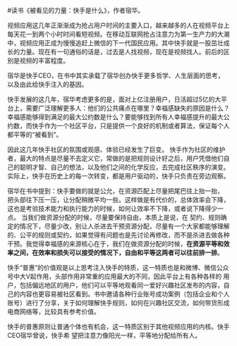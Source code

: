 \#读书《被看见的力量：快手是什么》，作者宿华。

视频应用这几年正渐渐成为抢占用户时间的主要入口，越来越多的人在视频平台上每天花一到两个小时时间看短视频。在移动互联网抢占注意力为第一生产力的大潮中，视频应用正成为慢慢追赶上微信的下一代国民应用。其中快手就是一股茁壮成长的力量。现在有一句通俗的话是，过去是人找视频，现在是视频找人。前后的区别是视频的丰富程度。

宿华是快手CEO，在书中其实承载了宿华创办快手更多哲学、人生层面的思考，以及由此给快手注入的基因。

快手发展的这几年，宿华考虑更多的是，面对上亿注册用户，日活超过5亿的大平台上，需要广泛理解更多人：他们的公共痛点在哪里？幸福感缺失的原因是什么？幸福感能够得到满足的最大公约数是什么？要能够找到所有人幸福感提升的最大公约数，而快手作为一个社区平台，只是提供一个良好的机制或者算法，保证每个人都平等的“被看到”。

因此这几年快手社区的氛围或观感、体验已经发生了巨变。 快手作为社区的维护者，最大的特点是尽量不去定义它，常做的是把规则设计好之后，用户凭借他们自己的聪明才智、自己的想法，以及他们之间的化学反应，去完成社区秩序的演变。实际上，快手在历史上的每一次转变，都是用户驱动的，快手只负责在旁边观察。

宿华在书中提到：快手要做的就是公允，在资源匹配上尽量把尾巴往上抬一抬， 把头部往下压一压，让分配稍微平均一些。这样做是有代价的，总体效率会下降，这也是考验技术能力和执行能力的时候，如何让效率不下降，或者说下降得少一点。 当我们做资源分配的时候，尽量要保持自由，本质上是说，在 契约、规则确定的情况下，尽量少改，别让人杀进去干预资源分配，尽量有一个大家都能够理解的、公平的规则或契约，如果觉得有问题也是先讨论再修改，而不是杀进去做各种干预。我觉得幸福感的来源核心在于，我们在做资源分配的时候，**在资源平等和效率之间，在效率和损失可以接受的情况下，自由和平等这两者可以往前排一排**。

快手“普惠”的价值观是以上思考注入快手的特质，这一特质也是和微博、微信公众号中大V起作用，头部作用非常重的应用最大的不同，因此平台上有各种各样的 用户，包括偏远地区的用户，他们可以平等地观看同一爱好兴趣社区发布的内容，自己的内容也更容易被社区看到。书中邀请各种行业账号成功案例（包括企业和个人账号）进行了分享，关于如何理解快手规则，如何在兴趣社区交流，如何带货形成电商网络等，比较具有参考价值。

快手的普惠原则让普通个体也有机会，这一特质区别于其他视频应用的内核。快手CEO宿华曾说，快手希 望把注意力像阳光一样，平等地分配给所有人。
